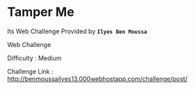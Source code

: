 # Tamper Me 
Its Web Challenge Provided by **`Ilyes Ben Moussa`** 

Web Challenge 

Difficulty : Medium 

Challenge Link : http://benmoussailyes13.000webhostapp.com/challenge/post/
